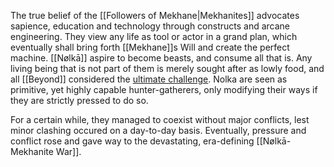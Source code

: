 The true belief of the [[Followers of Mekhane|Mekhanites]] advocates sapience, education and technology through constructs and arcane engineering. They view any life as tool or actor in a grand plan, which eventually shall bring forth [[Mekhane]]s Will and create the perfect machine. 
[[Nølkā]] aspire to become beasts, and consume all that is. Any living being that is not part of them is merely sought after as lowly food, and all [[Beyond]] considered the [ultimate challenge](Theophagy.md). 
Nolka are seen as primitive, yet highly capable hunter-gatherers, only modifying their ways if they are strictly pressed to do so. 

For a certain while, they managed to coexist without major conflicts, lest minor clashing occured on a day-to-day basis. Eventually, pressure and conflict rose and gave way to the devastating, era-defining [[Nølkā-Mekhanite War]].